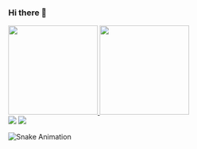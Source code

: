 ### Hi there 👋

<div>
<a href="https://github.com/BoBatata">
<img loading="lazy" height="180em" src="https://github-readme-stats.vercel.app/api/top-langs/?username=BoBatata&layout=compact&langs_count=7&theme=omni"/>
<img loading="lazy" height="180em" src="https://github-readme-stats.vercel.app/api?username=BoBatata&show_icons=true&theme=omni&include_all_commits=true&count_private=true"/>
</div>

<div>
<a href = "mailto:nicolas.t.kimura@gmail.com"><img loading="lazy" src="https://img.shields.io/badge/Gmail-D14836?style=for-the-badge&logo=gmail&logoColor=white" target="_blank"></a>
<a href="https://www.linkedin.com/in/nicolas-kimura-4b36b6272" target="_blank"><img loading="lazy" src="https://img.shields.io/badge/-LinkedIn-%230077B5?style=for-the-badge&logo=linkedin&logoColor=white" target="_blank"></a>   
</div>


![Snake Animation](https://github.com/BoBatata/BoBatata/blob/output/github-contribution-grid-snake.gif)


